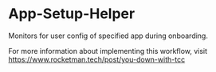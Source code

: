 # App-Setup-Helper
Monitors for user config of specified app during onboarding.

For more information about implementing this workflow, visit https://www.rocketman.tech/post/you-down-with-tcc
